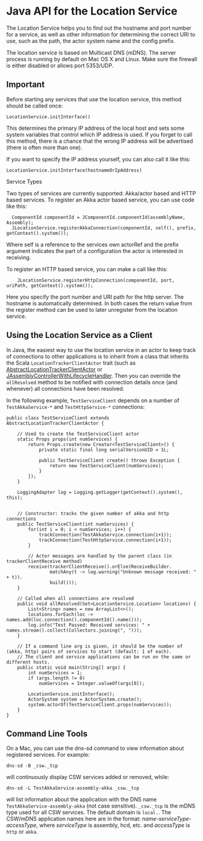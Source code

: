 Java API for the Location Service
=================================

The Location Service helps you to find out the hostname and port number for a service,
as well as other information for determining the correct URI to use, such as the path,
the actor system name and the config prefix.

The location service is based on Multicast DNS (mDNS). The server process is running by default on
Mac OS X and Linux. Make sure the firewall is either disabled or allows port 5353/UDP.

Important
---------

Before starting any services that use the location service, this method should be called once:

    LocationService.initInterface()

This determines the primary IP address of the local host and sets some system variables that
control which IP address is used. If you forget to call this method, there is a chance that
the wrong IP address will be advertised (there is often more than one).

If you want to specify the IP address yourself, you can also call it like this:

    LocationService.initInterface(hostnameOrIpAddress)

Service Types

Two types of services are currently supported: Akka/actor based and HTTP based services.
To register an Akka actor based service, you can use code like this:

```
  ComponentId componentId = JComponentId.componentId(assemblyName, Assembly);
  JLocationService.registerAkkaConnection(componentId, self(), prefix, getContext().system());
```

Where self is a reference to the services own actorRef and the prefix argument indicates the
part of a configuration the actor is interested in receiving.

To register an HTTP based service, you can make a call like this:
```
    JLocationService.registerHttpConnection(componentId, port, uriPath, getContext().system());
```
Here you specify the port number and URI path for the http server. The hostname is automatically determined.
In both cases the return value from the register method can be used to later unregister from the location service.

Using the Location Service as a Client
--------------------------------------

In Java, the easiest way to use the location service in an actor to keep track of connections to other applications
is to inherit from a class that inherits the Scala `LocationTrackerClientActor`
trait (such as [AbstractLocationTrackerClientActor](src/main/scala/javacsw/services/loc/AbstractLocationTrackerClientActor.scala)
or [JAssemblyControllerWithLifecycleHandler](src/main/java/javacsw/services/pkg/JAssemblyControllerWithLifecycleHandler.java).
Then you can override the `allResolved` method to be notified with connection details once (and whenever)
all connections have been resolved.

In the following example, `TestServiceClient` depends on a number of `TestAkkaService-*` and `TestHttpService-*` connections:
```
public class TestServiceClient extends AbstractLocationTrackerClientActor {

    // Used to create the TestServiceClient actor
    static Props props(int numServices) {
        return Props.create(new Creator<TestServiceClient>() {
            private static final long serialVersionUID = 1L;

            public TestServiceClient create() throws Exception {
                return new TestServiceClient(numServices);
            }
        });
    }

    LoggingAdapter log = Logging.getLogger(getContext().system(), this);


    // Constructor: tracks the given number of akka and http connections
    public TestServiceClient(int numServices) {
        for(int i = 0; i < numServices; i++) {
            trackConnection(TestAkkaService.connection(i+1));
            trackConnection(TestHttpService.connection(i+1));
        }

        // Actor messages are handled by the parent class (in trackerClientReceive method)
        receive(trackerClientReceive().orElse(ReceiveBuilder.
                matchAny(t -> log.warning("Unknown message received: " + t)).
                build()));
    }

    // Called when all connections are resolved
    public void allResolved(Set<LocationService.Location> locations) {
        List<String> names = new ArrayList<>();
        locations.forEach(loc -> names.add(loc.connection().componentId().name()));
        log.info("Test Passed: Received services: " + names.stream().collect(Collectors.joining(", ")));
    }

    // If a command line arg is given, it should be the number of (akka, http) pairs of services to start (default: 1 of each).
    // The client and service applications can be run on the same or different hosts.
    public static void main(String[] args) {
        int numServices = 1;
        if (args.length != 0)
            numServices = Integer.valueOf(args[0]);

        LocationService.initInterface();
        ActorSystem system = ActorSystem.create();
        system.actorOf(TestServiceClient.props(numServices));
    }
}
```

Command Line Tools
------------------

On a Mac, you can use the dns-sd command to view information about registered services.
For example:
```
dns-sd -B _csw._tcp
```
will continuously display CSW services added or removed, while:
```
dns-sd -L TestAkkaService-assembly-akka _csw._tcp
```
will list information about the application with the DNS name `TestAkkaService-assembly-akka` (not case sensitive).
`_csw._tcp` is the mDNS type used for all CSW services. The default domain is `local.`.
The CSW/mDNS application names here are in the format: *name-serviceType-accessType*,
where *serviceType* is assembly, hcd, etc. and *accessType* is `http` or `akka`.

